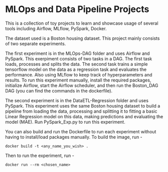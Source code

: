 # MLOps and Data Pipeline Projects

This is a collection of toy projects to learn and showcase usage of several tools including Airflow, MLflow, PySpark, Docker.

The dataset used is a Boston housing dataset. This project mainly consists of two separate experiments.

The first experiment is in the MLOps-DAG folder and uses Airflow and PySpark. This exerpiment consists of two tasks in a DAG. The first task loads, processes and splits the data. The second task trains a simple tensorflow model on the data as a regression task and evaluates the performance. Also using MLflow to keep track of hyperparameters and results. To run this experiment manually, install the required packages, initialize Airflow, start the Airflow scheduler, and then run the Boston_DAG DAG (you can find the commands in the dockerfile).

The second experiment is in the DataETL-Regression folder and uses PySpark. This experiment uses the same Boston housing dataset to build a pipeline from loading the data, processing and splitting it to fitting a basic Linear Regression model on this data, making predictions and evaluating the model (MAE). Run PySpark_Exp.py to run this experiment.

You can also build and run the Dockerfile to run each experiment without having to install/load packages manually. To build the image, run -

```
docker build -t <any_name_you_wish> .
```

Then to run the experiment, run -

```
docker run --rm <chosen_name>
```
